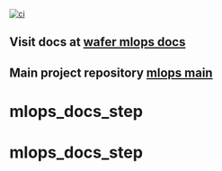 [![ci](https://github.com/c17hawke/wafer_mlops_docs/actions/workflows/ci.yml/badge.svg?branch=main)](https://github.com/c17hawke/wafer_mlops_docs/actions/workflows/ci.yml)

## Visit docs at [wafer mlops docs](https://c17hawke.github.io/wafer_mlops_docs/)

## Main project repository [mlops main](https://github.com/c17hawke/mlops_main)
# mlops_docs_step
# mlops_docs_step
